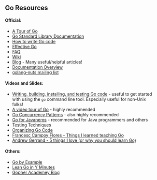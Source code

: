 ## Go Resources

#### Official:

* [A Tour of Go](http://tour.golang.org)
* [Go Standard Library Documentation](http://golang.org/pkg/)
* [How to write Go code](http://golang.org/doc/code.html)
* [Effective Go](http://golang.org/doc/effective_go.html)
* [FAQ](http://golang.org/doc/faq)
* [Wiki](http://github.com/golang/go/wiki)
* [Blog](http://blog.golang.org) - Many useful/helpful articles!
* [Documentation Overview](http://golang.org/doc/)
* [golang-nuts mailing list](https://groups.google.com/forum/#!forum/golang-nuts)

#### Videos and Slides:

* [Writing, building, installing, and testing Go code](https://www.youtube.com/watch?v=XCsL89YtqCs) - useful to get started with using the `go` command line tool. Especially useful for non-Unix folks!
* [A video tour of Go](http://research.swtch.com/gotour) - highly recommended
* [Go Concurrency Patterns](https://www.youtube.com/watch?v=f6kdp27TYZs) - also highly recommended
* [Go for Javaneros](https://talks.golang.org/2014/go4java.slide#1) - recommended for Java programmers and others
* [Testing Techniques](https://talks.golang.org/2014/testing.slide#1)
* [Organizing Go Code](https://talks.golang.org/2014/organizeio.slide#1)
* [Francesc Campoy Flores - Things I learned teaching Go](https://www.youtube.com/watch?v=B-r3Wf_I2Lk&index=12&list=PLMW8Xq7bXrG58Qk-9QSy2HRh2WVeIrs7e)
* [Andrew Gerrand - 5 things I love (or why you should learn Go)](https://www.youtube.com/watch?v=fsTOOPB1TBY)

#### Others:

* [Go by Example](http://gobyexample.com/)
* [Lean Go in Y Minutes](http://learnxinyminutes.com/docs/go/)
* [Gopher Academey Blog](http://blog.gopheracademy.com/)
